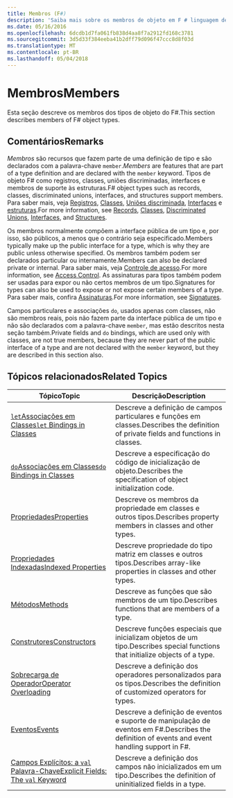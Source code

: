 ```yaml
---
title: Membros (F#)
description: 'Saiba mais sobre os membros de objeto em F # linguagem de programação.'
ms.date: 05/16/2016
ms.openlocfilehash: 6dcdb1d7fa061fb838d4aa8f7a2912fd168c3781
ms.sourcegitcommit: 3d5d33f384eeba41b2dff79d096f47ccc8d8f03d
ms.translationtype: MT
ms.contentlocale: pt-BR
ms.lasthandoff: 05/04/2018
---
```

# <a name="members"></a><span data-ttu-id="a2d6c-103">Membros</span><span class="sxs-lookup"><span data-stu-id="a2d6c-103">Members</span></span>

<span data-ttu-id="a2d6c-104">Esta seção descreve os membros dos tipos de objeto do F#.</span><span class="sxs-lookup"><span data-stu-id="a2d6c-104">This section describes members of F# object types.</span></span>


## <a name="remarks"></a><span data-ttu-id="a2d6c-105">Comentários</span><span class="sxs-lookup"><span data-stu-id="a2d6c-105">Remarks</span></span>
<span data-ttu-id="a2d6c-106">*Membros* são recursos que fazem parte de uma definição de tipo e são declarados com a palavra-chave `member`.</span><span class="sxs-lookup"><span data-stu-id="a2d6c-106">*Members* are features that are part of a type definition and are declared with the `member` keyword.</span></span> <span data-ttu-id="a2d6c-107">Tipos de objeto F# como registros, classes, uniões discriminadas, interfaces e membros de suporte às estruturas.</span><span class="sxs-lookup"><span data-stu-id="a2d6c-107">F# object types such as records, classes, discriminated unions, interfaces, and structures support members.</span></span> <span data-ttu-id="a2d6c-108">Para saber mais, veja [Registros](../records.md), [Classes](../classes.md), [Uniões discriminada](../discriminated-Unions.md), [Interfaces](../interfaces.md) e [estruturas](../structures.md).</span><span class="sxs-lookup"><span data-stu-id="a2d6c-108">For more information, see [Records](../records.md), [Classes](../classes.md), [Discriminated Unions](../discriminated-Unions.md), [Interfaces](../interfaces.md), and [Structures](../structures.md).</span></span>

<span data-ttu-id="a2d6c-109">Os membros normalmente compõem a interface pública de um tipo e, por isso, são públicos, a menos que o contrário seja especificado.</span><span class="sxs-lookup"><span data-stu-id="a2d6c-109">Members typically make up the public interface for a type, which is why they are public unless otherwise specified.</span></span> <span data-ttu-id="a2d6c-110">Os membros também podem ser declarados particular ou internamente.</span><span class="sxs-lookup"><span data-stu-id="a2d6c-110">Members can also be declared private or internal.</span></span> <span data-ttu-id="a2d6c-111">Para saber mais, veja [Controle de acesso](../access-Control.md).</span><span class="sxs-lookup"><span data-stu-id="a2d6c-111">For more information, see [Access Control](../access-Control.md).</span></span> <span data-ttu-id="a2d6c-112">As assinaturas para tipos também podem ser usadas para expor ou não certos membros de um tipo.</span><span class="sxs-lookup"><span data-stu-id="a2d6c-112">Signatures for types can also be used to expose or not expose certain members of a type.</span></span> <span data-ttu-id="a2d6c-113">Para saber mais, confira [Assinaturas](../signatures.md).</span><span class="sxs-lookup"><span data-stu-id="a2d6c-113">For more information, see [Signatures](../signatures.md).</span></span>

<span data-ttu-id="a2d6c-114">Campos particulares e associações `do`, usados apenas com classes, não são membros reais, pois não fazem parte da interface pública de um tipo e não são declarados com a palavra-chave `member`, mas estão descritos nesta seção também.</span><span class="sxs-lookup"><span data-stu-id="a2d6c-114">Private fields and `do` bindings, which are used only with classes, are not true members, because they are never part of the public interface of a type and are not declared with the `member` keyword, but they are described in this section also.</span></span>


## <a name="related-topics"></a><span data-ttu-id="a2d6c-115">Tópicos relacionados</span><span class="sxs-lookup"><span data-stu-id="a2d6c-115">Related Topics</span></span>


|<span data-ttu-id="a2d6c-116">Tópico</span><span class="sxs-lookup"><span data-stu-id="a2d6c-116">Topic</span></span>|<span data-ttu-id="a2d6c-117">Descrição</span><span class="sxs-lookup"><span data-stu-id="a2d6c-117">Description</span></span>|
|-----|-----------|
|[<span data-ttu-id="a2d6c-118">`let`Associações em Classes</span><span class="sxs-lookup"><span data-stu-id="a2d6c-118">`let` Bindings in Classes</span></span>](let-bindings-in-classes.md)|<span data-ttu-id="a2d6c-119">Descreve a definição de campos particulares e funções em classes.</span><span class="sxs-lookup"><span data-stu-id="a2d6c-119">Describes the definition of private fields and functions in classes.</span></span>|
|[<span data-ttu-id="a2d6c-120">`do`Associações em Classes</span><span class="sxs-lookup"><span data-stu-id="a2d6c-120">`do` Bindings in Classes</span></span>](do-bindings-in-classes.md)|<span data-ttu-id="a2d6c-121">Descreve a especificação do código de inicialização de objeto.</span><span class="sxs-lookup"><span data-stu-id="a2d6c-121">Describes the specification of object initialization code.</span></span>|
|[<span data-ttu-id="a2d6c-122">Propriedades</span><span class="sxs-lookup"><span data-stu-id="a2d6c-122">Properties</span></span>](properties.md)|<span data-ttu-id="a2d6c-123">Descreve os membros da propriedade em classes e outros tipos.</span><span class="sxs-lookup"><span data-stu-id="a2d6c-123">Describes property members in classes and other types.</span></span>|
|[<span data-ttu-id="a2d6c-124">Propriedades Indexadas</span><span class="sxs-lookup"><span data-stu-id="a2d6c-124">Indexed Properties</span></span>](indexed-properties.md)|<span data-ttu-id="a2d6c-125">Descreve propriedade do tipo matriz em classes e outros tipos.</span><span class="sxs-lookup"><span data-stu-id="a2d6c-125">Describes array-like properties in classes and other types.</span></span>|
|[<span data-ttu-id="a2d6c-126">Métodos</span><span class="sxs-lookup"><span data-stu-id="a2d6c-126">Methods</span></span>](methods.md)|<span data-ttu-id="a2d6c-127">Descreve as funções que são membros de um tipo.</span><span class="sxs-lookup"><span data-stu-id="a2d6c-127">Describes functions that are members of a type.</span></span>|
|[<span data-ttu-id="a2d6c-128">Construtores</span><span class="sxs-lookup"><span data-stu-id="a2d6c-128">Constructors</span></span>](constructors.md)|<span data-ttu-id="a2d6c-129">Descreve funções especiais que inicializam objetos de um tipo.</span><span class="sxs-lookup"><span data-stu-id="a2d6c-129">Describes special functions that initialize objects of a type.</span></span>|
|[<span data-ttu-id="a2d6c-130">Sobrecarga de Operador</span><span class="sxs-lookup"><span data-stu-id="a2d6c-130">Operator Overloading</span></span>](../operator-overloading.md)|<span data-ttu-id="a2d6c-131">Descreve a definição dos operadores personalizados para os tipos.</span><span class="sxs-lookup"><span data-stu-id="a2d6c-131">Describes the definition of customized operators for types.</span></span>|
|[<span data-ttu-id="a2d6c-132">Eventos</span><span class="sxs-lookup"><span data-stu-id="a2d6c-132">Events</span></span>](events.md)|<span data-ttu-id="a2d6c-133">Descreve a definição de eventos e suporte de manipulação de eventos em F#.</span><span class="sxs-lookup"><span data-stu-id="a2d6c-133">Describes the definition of events and event handling support in F#.</span></span>|
|[<span data-ttu-id="a2d6c-134">Campos Explícitos: a `val` Palavra-Chave</span><span class="sxs-lookup"><span data-stu-id="a2d6c-134">Explicit Fields: The `val` Keyword</span></span>](explicit-fields-the-val-keyword.md)|<span data-ttu-id="a2d6c-135">Descreve a definição dos campos não inicializados em um tipo.</span><span class="sxs-lookup"><span data-stu-id="a2d6c-135">Describes the definition of uninitialized fields in a type.</span></span>|

